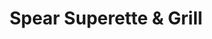 ---
title: "Spear Superette & Grill"
url: /newland/spear-superette-und-grill/
shop: Lebensmittel
---